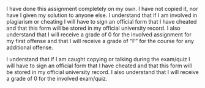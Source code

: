 I have done this assignment completely on my own.  I have not copied it, nor have I given my solution to anyone else.  I understand that if I am involved in plagiarism or cheating I will have to sign an official form that I have cheated and that this form will be stored in my official university record. I also understand that I will receive a grade of 0 for the involved assignment for my first offense and that I will receive a grade of “F” for the course for any additional offense.

I understand that if I am caught copying or talking during the exam/quiz I will have to sign an official form that I have cheated and that this form will be stored in my official university record.  I also understand that I will receive a grade of 0 for the involved exam/quiz.
